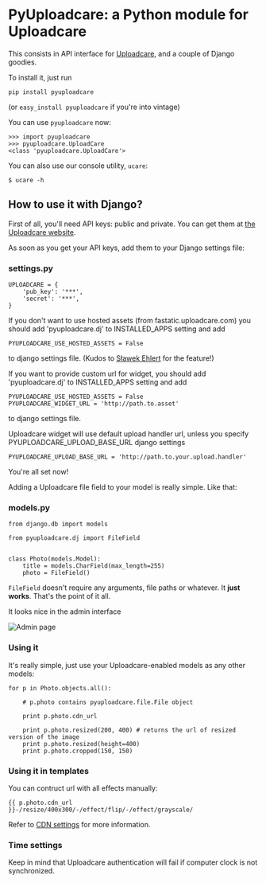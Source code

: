 # PyUploadcare: a Python module for Uploadcare

This consists in API interface for [Uploadcare][1], and a couple of Django goodies.

To install it, just run

    pip install pyuploadcare

(or `easy_install pyuploadcare` if you're into vintage)

You can use `pyuploadcare` now:

    >>> import pyuploadcare
    >>> pyuploadcare.UploadCare
    <class 'pyuploadcare.UploadCare'>
    
You can also use our console utility, `ucare`:

    $ ucare -h

## How to use it with Django?

First of all, you'll need API keys: public and private. You can get them at [the Uploadcare website][1].

As soon as you get your API keys, add them to your Django settings file:

### settings.py

    UPLOADCARE = {
        'pub_key': '***',
        'secret': '***',
    }

If you don't want to use hosted assets (from fastatic.uploadcare.com) you
should add 'pyuploadcare.dj' to INSTALLED_APPS setting and add

    PYUPLOADCARE_USE_HOSTED_ASSETS = False


to django settings file. (Kudos to [Sławek Ehlert][3] for the feature!)

[3]: https://github.com/slafs

If you want to provide custom url for widget, you should add 'pyuploadcare.dj'
to INSTALLED_APPS setting and add

    PYUPLOADCARE_USE_HOSTED_ASSETS = False
    PYUPLOADCARE_WIDGET_URL = 'http://path.to.asset'


to django settings file.

Uploadcare widget will use default upload handler url, unless you specify
PYUPLOADCARE_UPLOAD_BASE_URL django settings

    PYUPLOADCARE_UPLOAD_BASE_URL = 'http://path.to.your.upload.handler'


You're all set now!

Adding a Uploadcare file field to your model is really simple. Like that:

### models.py

    from django.db import models

    from pyuploadcare.dj import FileField


    class Photo(models.Model):
        title = models.CharField(max_length=255)
        photo = FileField()

`FileField` doesn't require any arguments, file paths or whatever. It **just works**. That's the point of it all.

It looks nice in the admin interface

![Admin page](https://ucarecdn.com/84e614e4-8faf-4090-ba3a-83294715434b/)

### Using it

It's really simple, just use your Uploadcare-enabled models as any other models:

    for p in Photo.objects.all():

        # p.photo contains pyuploadcare.file.File object

        print p.photo.cdn_url

        print p.photo.resized(200, 400) # returns the url of resized version of the image
        print p.photo.resized(height=400)
        print p.photo.cropped(150, 150)

### Using it in templates

You can contruct url with all effects manually:

    {{ p.photo.cdn_url }}-/resize/400x300/-/effect/flip/-/effect/grayscale/
    
Refer to [CDN settings][5] for more information.


### Time settings

Keep in mind that Uploadcare authentication will fail if computer clock is not synchronized.


[1]: https://uploadcare.com/
[5]: https://uploadcare.com/documentation/reference/basic/cdn/
